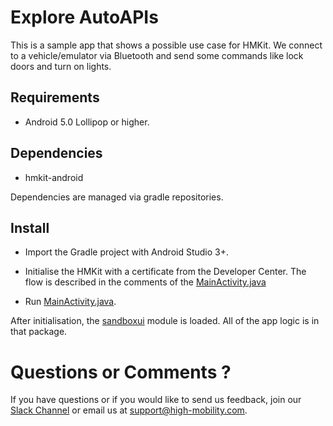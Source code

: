 # Explore AutoAPIs

This is a sample app that shows a possible use case for HMKit. We connect to a vehicle/emulator via
Bluetooth and send some commands like lock doors and turn on lights.

## Requirements

* Android 5.0 Lollipop or higher.

## Dependencies

* hmkit-android

Dependencies are managed via gradle repositories.

## Install

* Import the Gradle project with Android Studio 3+.

* Initialise the HMKit with a certificate from the Developer Center. The flow is described in the
comments of the [MainActivity.java](https://github.com/highmobility/hm-android-bluetooth-auto-api-explorer/blob/master/app/src/main/java/com/highmobility/exploreautoapis/MainActivity.java#L34)

* Run [MainActivity.java](https://github.com/highmobility/hm-android-bluetooth-auto-api-explorer/blob/master/app/src/main/java/com/highmobility/exploreautoapis/MainActivity.java#L21).

After initialisation, the [sandboxui](https://github.com/highmobility/hm-android-bluetooth-auto-api-explorer/tree/master/sandboxui/src/main/java/com/highmobility/sandboxui) module is loaded. All of the app logic is in that package.

# Questions or Comments ?

If you have questions or if you would like to send us feedback, join our [Slack Channel](https://slack.high-mobility.com/) or email us at [support@high-mobility.com](mailto:support@high-mobility.com).
